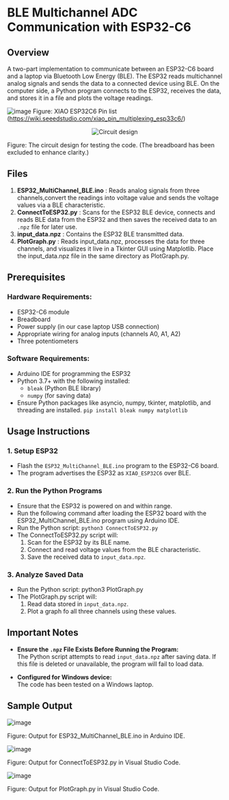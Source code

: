 # BLE Multichannel ADC Communication with ESP32-C6

## Overview
A two-part implementation to communicate between an ESP32-C6 board and a laptop via Bluetooth Low Energy (BLE). 
The ESP32 reads multichannel analog signals and sends the data to a connected device using BLE. On the computer side, a Python program connects to the ESP32, 
receives the data, and stores it in a file and plots the voltage readings.

![image](https://github.com/user-attachments/assets/9fc3b1ea-21c7-4ed2-8131-7ace7a2a633e)
Figure: XIAO ESP32C6 Pin list (https://wiki.seeedstudio.com/xiao_pin_multiplexing_esp33c6/)

<p align="center">
  <img src="https://github.com/user-attachments/assets/f12b0e81-636c-47bd-9117-992593881405" alt="Circuit design" />
</p>
Figure: The circuit design for testing the code. (The breadboard has been excluded to enhance clarity.)

## Files
1. **ESP32_MultiChannel_BLE.ino**  : Reads analog signals from three channels,convert the readings into voltage value and sends the voltage values via a BLE characteristic.
2. **ConnectToESP32.py**  : Scans for the ESP32 BLE device, connects and reads BLE data from the ESP32 and then saves the received data to an `.npz` file for later use.
3. **input_data.npz**  : Contains the ESP32 BLE transmitted data.
4. **PlotGraph.py**  : Reads input_data.npz, processes the data for three channels, and visualizes it live in a Tkinter GUI using Matplotlib.
Place the input_data.npz file in the same directory as PlotGraph.py.

## Prerequisites

### Hardware Requirements:
- ESP32-C6 module
- Breadboard
- Power supply (in our case laptop USB connection)
- Appropriate wiring for analog inputs (channels A0, A1, A2) 
- Three potentiometers

### Software Requirements:
- Arduino IDE for programming the ESP32
- Python 3.7+ with the following installed:
  - `bleak` (Python BLE library)
  - `numpy` (for saving data)
- Ensure Python packages like asyncio, numpy, tkinter, matplotlib, and threading are installed.
  `pip install bleak numpy matplotlib`

## Usage Instructions

### 1. Setup ESP32
- Flash the `ESP32_MultiChannel_BLE.ino` program to the ESP32-C6 board.
- The program advertises the ESP32 as `XIAO_ESP32C6` over BLE.

### 2. Run the Python Programs
- Ensure that the ESP32 is powered on and within range.
- Run the following command after loading the ESP32 board with the ESP32_MultiChannel_BLE.ino program using Arduino IDE.
- Run the Python script:
  `python3 ConnectToESP32.py`
- The ConnectToESP32.py script will:
  1. Scan for the ESP32 by its BLE name.
  2. Connect and read voltage values from the BLE characteristic.
  3. Save the received data to `input_data.npz`.

### 3. Analyze Saved Data
- Run the Python script:
  python3 PlotGraph.py
- The PlotGraph.py script will:
  1. Read data stored in `input_data.npz`.
  2. Plot a graph fo all three channels using these values. 

## Important Notes

- **Ensure the `.npz` File Exists Before Running the Program:**  
  The Python script attempts to read `input_data.npz` after saving data. If this file is deleted or unavailable, the program will fail to load data.

- **Configured for Windows device:**  
  The code has been tested on a Windows laptop.

## Sample Output

![image](https://github.com/user-attachments/assets/07d5cbc3-f2a9-4058-a162-9bed9cb160d9)

Figure: Output for ESP32_MultiChannel_BLE.ino in Arduino IDE.

![image](https://github.com/user-attachments/assets/5b5c8dd7-9db4-4875-a4f4-b1ec18e5f7ae)

Figure: Output for ConnectToESP32.py in Visual Studio Code.

![image](https://github.com/user-attachments/assets/68eec393-f5ee-42b3-a0f7-db8e0e0fb0fb)

Figure: Output for PlotGraph.py in Visual Studio Code.
